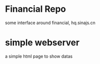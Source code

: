 # Financial Repo
some interface around financial, hq.sinajs.cn

# simple webserver
a simple html page to show datas
